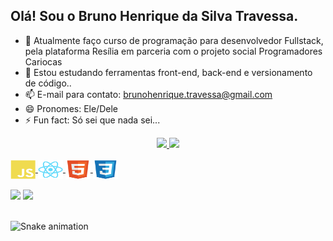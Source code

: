 ## Olá! Sou o Bruno Henrique da Silva Travessa.
- 🔭 Atualmente faço curso de programação para desenvolvedor Fullstack, pela plataforma Resília em parceria com o projeto social Programadores Cariocas
- 🌱 Estou estudando ferramentas front-end, back-end e versionamento de código..
- 📫 E-mail para contato: brunohenrique.travessa@gmail.com
- 😄 Pronomes: Ele/Dele
- ⚡ Fun fact: Só sei que nada sei...

<div align="center">
  <a href="https://github.com/brunonavarone">
  <img height="180em" src="https://github-readme-stats.vercel.app/api?username=brunonavarone&show_icons=true&theme=dark&include_all_commits=true&count_private=true"/>
  <img height="180em" src="https://github-readme-stats.vercel.app/api/top-langs/?username=brunonavarone&layout=compact&langs_count=7&theme=dark"/>
</div>

<div style="display: inline_block"><br>
  <img align="center" alt="Rafa-Js" height="30" width="40" src="https://raw.githubusercontent.com/devicons/devicon/master/icons/javascript/javascript-plain.svg">
  <img align="center" alt="Rafa-React" height="30" width="40" src="https://raw.githubusercontent.com/devicons/devicon/master/icons/react/react-original.svg">
  <img align="center" alt="Rafa-HTML" height="30" width="40" src="https://raw.githubusercontent.com/devicons/devicon/master/icons/html5/html5-original.svg">
  <img align="center" alt="Rafa-CSS" height="30" width="40" src="https://raw.githubusercontent.com/devicons/devicon/master/icons/css3/css3-original.svg">
</div>
<br>

<div> 
  <a href="https://instagram.com/brunonavarone" target="_blank"><img src="https://img.shields.io/badge/-Instagram-%23E4405F?style=for-the-badge&logo=instagram&logoColor=white" target="_blank"></a>
  <a href="https://www.linkedin.com/in/rafaella-ballerini-45875016a" target="_blank"><img src="https://img.shields.io/badge/-LinkedIn-%230077B5?style=for-the-badge&logo=linkedin&logoColor=white" target="_blank"></a>
  <br><br>
 
  ![Snake animation](https://github.com/rafaballerini/brunonavarone/blob/output/github-contribution-grid-snake.svg)
 
</div>

